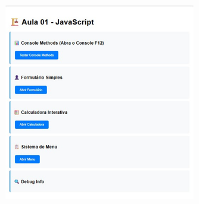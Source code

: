 

![image alt](https://github.com/EvanildoLeal/PROJETOS_WEB_PROGRAMMING/blob/92218b52b91fa729cc45cc973d3e27e33d1ffc06/AULA%2001/Aula%2001.jpg)
